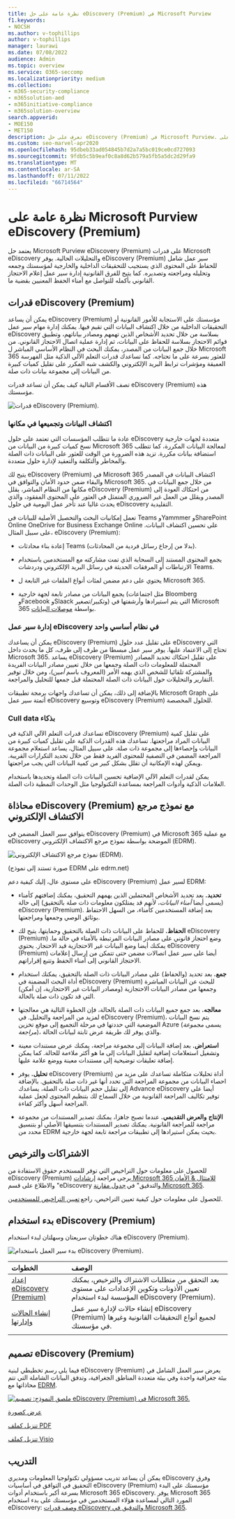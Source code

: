 ```yaml
---
title: نظرة عامة على حل eDiscovery (Premium) في Microsoft Purview
f1.keywords:
- NOCSH
ms.author: v-tophillips
author: v-tophillips
manager: laurawi
ms.date: 07/08/2022
audience: Admin
ms.topic: overview
ms.service: O365-seccomp
ms.localizationpriority: medium
ms.collection:
- m365-security-compliance
- m365solution-aed
- m365initiative-compliance
- m365solution-overview
search.appverid:
- MOE150
- MET150
description: تعرف على حل eDiscovery (Premium) في Microsoft Purview. توفر هذه المقالة نظرة عامة على eDiscovery (Premium) في Microsoft Purview، وهي أداة لمساعدتك على إدارة التحقيقات الداخلية والخارجية. كما أنها تقوم بتدوين أسباب العمل لاستخدام eDiscovery (Premium) لإدارة تحقيقاتك القانونية.
ms.custom: seo-marvel-apr2020
ms.openlocfilehash: 95dbeb33ad054845b7d2a7a5bc019ce0cd727093
ms.sourcegitcommit: 9fdb5c5b9eaf0c8a8d62b579a5fb5a5dc2d29fa9
ms.translationtype: MT
ms.contentlocale: ar-SA
ms.lasthandoff: 07/11/2022
ms.locfileid: "66714564"
---
```

# <a name="overview-of-microsoft-purview-ediscovery-premium"></a>نظرة عامة على Microsoft Purview eDiscovery (Premium)

يعتمد حل Microsoft Purview eDiscovery (Premium) على قدرات Microsoft eDiscovery والتحليلات الحالية. يوفر eDiscovery (Premium) سير عمل شامل للحفاظ على المحتوى الذي يستجيب للتحقيقات الداخلية والخارجية لمؤسستك وجمعه وتحليله ومراجعته وتصديره. كما يتيح للفرق القانونية إدارة سير عمل إعلام الاحتجاز القانوني بأكمله للتواصل مع أمناء الحفظ المعنيين بقضية ما.

## <a name="ediscovery-premium-capabilities"></a>قدرات eDiscovery (Premium)

يمكن أن يساعد eDiscovery (Premium) مؤسستك على الاستجابة للأمور القانونية أو التحقيقات الداخلية من خلال اكتشاف البيانات التي تقيم فيها. يمكنك إدارة مهام سير عمل eDiscovery بسلاسة من خلال تحديد الأشخاص الذين تهمهم ومصادر بياناتهم، وتطبيق قوائم الاحتجاز بسلاسة للحفاظ على البيانات، ثم إدارة عملية اتصال الاحتجاز القانوني. من خلال جمع البيانات من المصدر، يمكنك البحث في النظام الأساسي المباشر ل Microsoft 365 للعثور بسرعة على ما تحتاجه. كما تساعدك قدرات التعلم الآلي الذكية مثل الفهرسة العميقة ومؤشرات ترابط البريد الإلكتروني والكشف شبه المكرر على تقليل كميات كبيرة من البيانات إلى مجموعة بيانات ذات صلة.

تصف الأقسام التالية كيف يمكن أن تساعد قدرات eDiscovery (Premium) هذه مؤسستك.

![قدرات eDiscovery (Premium).](../media/advanced-ediscovery-capabilities.png)

### <a name="discover-and-collect-data-in-place"></a>اكتشاف البيانات وتجميعها في مكانها

عادة ما تتطلب المؤسسات التي تعتمد على حلول eDiscovery متعددة لجهات خارجية نسخ كميات كبيرة من البيانات من Microsoft 365 لمعالجة البيانات المكررة، كما تتطلب استضافة بيانات مكررة. تزيد هذه الضرورة من الوقت للعثور على البيانات ذات الصلة والمخاطر والتكلفة والتعقيد لإدارة حلول متعددة.

يتيح لك eDiscovery (Premium) في Microsoft 365 اكتشاف البيانات في المصدر والبقاء ضمن حدود الأمان والتوافق في Microsoft 365.  من خلال جمع البيانات في مكانها من النظام المباشر، يقلل eDiscovery (Premium) من احتكاك العودة إلى المصدر ويقلل من العمل غير الضروري المتمثل في العثور على المحتوى المفقود، والذي يحدث غالبا عند تأخر عمل اليومية في حلول eDiscovery التقليدية.

تعمل إمكانيات البحث والتحصيل الأصلية للبيانات في Teams وYammmer وSharePoint Online OneDrive for Business Exchange Online على تحسين اكتشاف البيانات. على سبيل المثال، eDiscovery (Premium):

- إعادة بناء محادثات Teams (بدلا من إرجاع رسائل فردية من المحادثات).

- يجمع المحتوى المستند إلى السحابة الذي تمت مشاركته مع المستخدمين باستخدام الارتباطات أو المرفقات الحديثة في رسائل البريد الإلكتروني ودردشات Teams.

- يحتوي على دعم مضمن لمئات أنواع الملفات غير التابعة ل Microsoft 365.

- يجمع البيانات من مصادر تابعة لجهة خارجية (مثل اجتماعات Bloomberg وFacebook وSlaack وتكبير/تصغير) التي يتم استيرادها وأرشفتها في Microsoft 365 بواسطة [موصلات البيانات](archiving-third-party-data.md).

### <a name="manage-ediscovery-workflow-in-one-platform"></a>إدارة سير عمل eDiscovery في نظام أساسي واحد

يمكن أن يساعدك eDiscovery (Premium) على تقليل عدد حلول eDiscovery التي تحتاج إلى الاعتماد عليها. يوفر سير عمل مبسطا من طرف إلى طرف، كل ما يحدث داخل Microsoft 365. يساعد eDiscovery (Premium) على تقليل احتكاك تحديد المصادر المحتملة للمعلومات ذات الصلة وجمعها من خلال تعيين مصادر البيانات الفريدة والمشتركة تلقائيا للشخص الذي يهمه الأمر (المعروف باسم *أمين*)، ومن خلال توفير التقارير والتحليلات حول البيانات ذات الصلة المحتملة قبل جمعها للتحليل والمراجعة.

بالإضافة إلى ذلك، يمكن أن تساعدك واجهات برمجة تطبيقات Microsoft Graph على أتمتة سير عمل eDiscovery وتوسيع eDiscovery (Premium) للحلول المخصصة.

### <a name="cull-data-intelligently"></a>Cull data بذكاء

تساعدك قدرات التعلم الآلي الذكية في eDiscovery (Premium) على تقليل كمية البيانات المراد مراجعتها. تساعدك هذه القدرات الذكية على تقليل كميات كبيرة من البيانات وإحصاءها إلى مجموعة ذات صلة. على سبيل المثال، يساعد استعلام مجموعة المراجعة المضمن في التصفية للمحتوى الفريد فقط من خلال تحديد التكرارات القريبة. ويمكن لهذه الإمكانية أن تقلل بشكل كبير من كمية البيانات التي يجب مراجعتها.

يمكن لقدرات التعلم الآلي الإضافية تحسين البيانات ذات الصلة وتحديدها باستخدام العلامات الذكية وأدوات المراجعة بمساعدة التكنولوجيا مثل الوحدات النمطية ذات الصلة.

## <a name="ediscovery-premium-alignment-with-the-electronic-discovery-reference-model"></a>محاذاة eDiscovery (Premium) مع نموذج مرجع الاكتشاف الإلكتروني

يتوافق سير العمل المضمن في eDiscovery (Premium) في Microsoft 365 مع عملية eDiscovery الموضحة بواسطة نموذج مرجع الاكتشاف الإلكتروني (EDRM).

![نموذج مرجع الاكتشاف الإلكتروني (EDRM).](../media/EDRMv2.png)

(صورة تستند إلى نموذج EDRM على edrm.net)

على مستوى عال، إليك كيفية دعم eDiscovery (Premium) لسير عمل EDRM:

- **تحديد.** بعد تحديد الأشخاص المحتملين الذين يهمهم التحقيق، يمكنك إضافتهم كأمناء (يسمى أيضا *أمناء البيانات*، لأنهم قد يمتلكون معلومات ذات صلة بالتحقيق) إلى حالة eDiscovery (Premium). بعد إضافة المستخدمين كأمناء، من السهل الاحتفاظ بوثائق الوصي وجمعها ومراجعتها.

- **الحفاظ.** للحفاظ على البيانات ذات الصلة بالتحقيق وحمايتها، يتيح لك eDiscovery (Premium) وضع احتجاز قانوني على مصادر البيانات المرتبطة بالأمناء في حالة ما. يمكنك أيضا وضع البيانات غير الاحتجازية قيد الاحتجاز. يحتوي eDiscovery (Premium) أيضا على سير عمل اتصالات مضمن حتى تتمكن من إرسال إعلامات الاحتجاز القانوني إلى أمناء الحفظ وتتبع إقراراتهم.

- **جمع.** بعد تحديد (والحفاظ) على مصادر البيانات ذات الصلة بالتحقيق، يمكنك استخدام أداة البحث المضمنة في eDiscovery (Premium) للبحث عن البيانات المباشرة وجمعها من مصادر البيانات الاحتجازية (ومصادر البيانات غير الاحتجازية، إن أمكن) التي قد تكون ذات صلة بالحالة.

- **معالجه.** بعد جمع جميع البيانات ذات الصلة بالحالة، فإن الخطوة التالية هي معالجتها لمزيد من المراجعة والتحليل. في eDiscovery (Premium)، يتم نسخ البيانات الموضعية التي حددتها في مرحلة التجميع إلى موقع تخزين Azure (يسمى *مجموعة مراجعة*)، والذي يوفر لك طريقة عرض ثابتة لبيانات الحالة. 

- **استعراض.** بعد إضافة البيانات إلى مجموعة مراجعة، يمكنك عرض مستندات معينة وتشغيل استعلامات إضافية لتقليل البيانات إلى ما هو أكثر ملاءمة للحالة. كما يمكن إضافة تعليقات توضيحية إلى مستندات معينة ووضع علامة عليها.

- **تحليل.** يوفر eDiscovery (Premium) أداة تحليلات متكاملة تساعدك على مزيد من احصاء البيانات من مجموعة المراجعة التي تحدد أنها غير ذات صلة بالتحقيق. بالإضافة إلى تقليل حجم البيانات ذات الصلة، يساعدك Advance eDiscovery أيضا على توفير تكاليف المراجعة القانونية من خلال السماح لك بتنظيم المحتوى لجعل عملية المراجعة أسهل وأكثر كفاءة.

- **الإنتاج** **والعرض التقديمي.** عندما تصبح جاهزا، يمكنك تصدير المستندات من مجموعة مراجعة للمراجعة القانونية. يمكنك تصدير المستندات بتنسيقها الأصلي أو بتنسيق محدد من EDRM بحيث يمكن استيرادها إلى تطبيقات مراجعة تابعة لجهة خارجية.

## <a name="subscriptions-and-licensing"></a>الاشتراكات والترخيص

للحصول على معلومات حول التراخيص التي توفر للمستخدم حقوق الاستفادة من eDiscovery (Premium) يرجى مراجعة [إرشادات Microsoft 365 للامتثال & الأمان](/office365/servicedescriptions/microsoft-365-service-descriptions/microsoft-365-tenantlevel-services-licensing-guidance/microsoft-365-security-compliance-licensing-guidance#microsoft-purview-ediscovery) والاطلاع على قسم "eDiscovery والتدقيق" في [جدول مقارنة Microsoft 365](https://go.microsoft.com/fwlink/?linkid=2139145). 

للحصول على معلومات حول كيفية تعيين التراخيص، راجع [تعيين التراخيص للمستخدمين](/microsoft-365/admin/manage/assign-licenses-to-users).

## <a name="get-started-with-ediscovery-premium"></a>بدء استخدام eDiscovery (Premium)

هناك خطوتان سريعتان وسهلتان لبدء استخدام eDiscovery (Premium).

![بدء سير العمل باستخدام eDiscovery (Premium).](../media/get-started-AeD.png)

|الخطوات  |الوصف  |
|:---------|:---------|
|[إعداد eDiscovery (Premium)](get-started-with-advanced-ediscovery.md)| بعد التحقق من متطلبات الاشتراك والترخيص، يمكنك تعيين الأذونات وتكوين الإعدادات على مستوى المؤسسة لبدء استخدام eDiscovery (Premium).|
|[إنشاء الحالات وإدارتها](create-and-manage-advanced-ediscoveryv2-case.md) | إنشاء حالات لإدارة سير عمل eDiscovery (Premium) لجميع أنواع التحقيقات القانونية وغيرها في مؤسستك.|
|||

## <a name="ediscovery-premium-architecture"></a>تصميم eDiscovery (Premium)

فيما يلي رسم تخطيطي لبنية eDiscovery (Premium) يعرض سير العمل الشامل في بيئة جغرافية واحدة وفي بيئة متعددة المناطق الجغرافية، وتدفق البيانات الشاملة التي تتم محاذاتها مع [EDRM](#ediscovery-premium-alignment-with-the-electronic-discovery-reference-model).

[![ملصق النموذج: تصميم eDiscovery (Premium) في Microsoft 365.](../media/solutions-architecture-center/ediscovery-poster-thumb.png)](../media/solutions-architecture-center/m365-advanced-ediscovery-architecture.png)

[عرض كصورة](../media/solutions-architecture-center/m365-advanced-ediscovery-architecture.png)

[تنزيل كملف PDF](https://download.microsoft.com/download/d/1/c/d1ce536d-9bcf-4d31-b75b-fcf0dc560665/m365-advanced-ediscovery-architecture.pdf)

[تنزيل كملف Visio](https://download.microsoft.com/download/d/1/c/d1ce536d-9bcf-4d31-b75b-fcf0dc560665/m365-advanced-ediscovery-architecture.vsdx)

## <a name="training"></a>التدريب

يمكن أن يساعد تدريب مسؤولي تكنولوجيا المعلومات ومديري eDiscovery وفرق التحقيق في التوافق في أساسيات eDiscovery (Premium) مؤسستك على البدء بسرعة أكبر باستخدام أدوات Microsoft 365 eDiscovery. يوفر Microsoft 365 المورد التالي لمساعدة هؤلاء المستخدمين في مؤسستك على بدء استخدام eDiscovery: [وصف قدرات eDiscovery والتدقيق في Microsoft 365](/learn/modules/describe-ediscovery-capabilities-of-microsoft-365).

